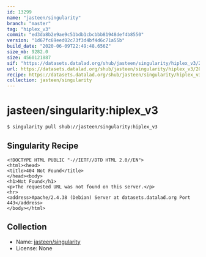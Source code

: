 ```yaml
---
id: 13299
name: "jasteen/singularity"
branch: "master"
tag: "hiplex_v3"
commit: "ed3da8b2e9ae9c51bdb1cbcbbb81948def4b8550"
version: "1d67fc69eed02c73f3d4bf4d6c71a55b"
build_date: "2020-06-09T22:49:48.656Z"
size_mb: 9282.0
size: 4560121887
sif: "https://datasets.datalad.org/shub/jasteen/singularity/hiplex_v3/2020-06-09-ed3da8b2-1d67fc69/1d67fc69eed02c73f3d4bf4d6c71a55b.sif"
url: https://datasets.datalad.org/shub/jasteen/singularity/hiplex_v3/2020-06-09-ed3da8b2-1d67fc69/
recipe: https://datasets.datalad.org/shub/jasteen/singularity/hiplex_v3/2020-06-09-ed3da8b2-1d67fc69/Singularity
collection: jasteen/singularity
---
```


# jasteen/singularity:hiplex_v3

```bash
$ singularity pull shub://jasteen/singularity:hiplex_v3
```

## Singularity Recipe

```singularity
<!DOCTYPE HTML PUBLIC "-//IETF//DTD HTML 2.0//EN">
<html><head>
<title>404 Not Found</title>
</head><body>
<h1>Not Found</h1>
<p>The requested URL was not found on this server.</p>
<hr>
<address>Apache/2.4.38 (Debian) Server at datasets.datalad.org Port 443</address>
</body></html>
```

## Collection

 - Name: [jasteen/singularity](https://github.com/jasteen/singularity)
 - License: None

